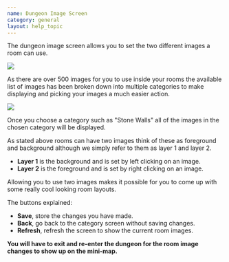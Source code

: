 ```yaml
---
name: Dungeon Image Screen
category: general
layout: help_topic
---
```

The dungeon image screen allows you to set the two different images a room can use.

![](https://lohcdn.com/images/dungeonimage1.jpg)

As there are over 500 images for you to use inside your rooms the available list of images has been broken down into multiple categories to make displaying and picking your images a much easier action.

![](https://lohcdn.com/images/dungeonimage2.jpg)

Once you choose a category such as "Stone Walls" all of the images in the chosen category will be displayed.

As stated above rooms can have two images think of these as foreground and background although we simply refer to them as layer 1 and layer 2.

*   **Layer 1** is the background and is set by left clicking on an image.
*   **Layer 2** is the foreground and is set by right clicking on an image.

Allowing you to use two images makes it possible for you to come up with some really cool looking room layouts.

The buttons explained:

*   **Save**, store the changes you have made.
*   **Back**, go back to the category screen without saving changes.
*   **Refresh**, refresh the screen to show the current room images.

**You will have to exit and re-enter the dungeon for the room image changes to show up on the mini-map.**